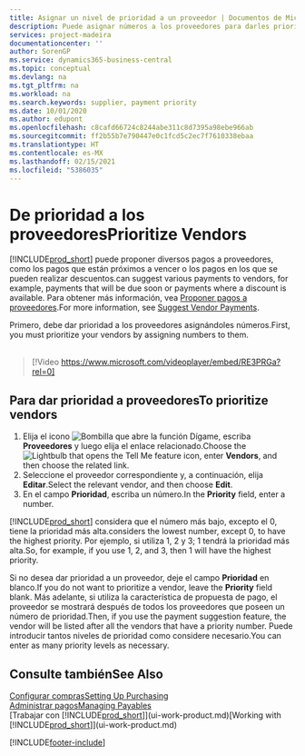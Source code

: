```yaml
---
title: Asignar un nivel de prioridad a un proveedor | Documentos de Microsoft
description: Puede asignar números a los proveedores para darles prioridad y facilitar las sugerencias de pago en Business Central.
services: project-madeira
documentationcenter: ''
author: SorenGP
ms.service: dynamics365-business-central
ms.topic: conceptual
ms.devlang: na
ms.tgt_pltfrm: na
ms.workload: na
ms.search.keywords: supplier, payment priority
ms.date: 10/01/2020
ms.author: edupont
ms.openlocfilehash: c8cafd66724c8244abe311c8d7395a98ebe966ab
ms.sourcegitcommit: ff2b55b7e790447e0c1fcd5c2ec7f7610338ebaa
ms.translationtype: HT
ms.contentlocale: es-MX
ms.lasthandoff: 02/15/2021
ms.locfileid: "5386035"
---
```

# <a name="prioritize-vendors"></a><span data-ttu-id="5a4ea-103">De prioridad a los proveedores</span><span class="sxs-lookup"><span data-stu-id="5a4ea-103">Prioritize Vendors</span></span>
[!INCLUDE[prod_short](includes/prod_short.md)] <span data-ttu-id="5a4ea-104">puede proponer diversos pagos a proveedores, como los pagos que están próximos a vencer o los pagos en los que se pueden realizar descuentos.</span><span class="sxs-lookup"><span data-stu-id="5a4ea-104">can suggest various payments to vendors, for example, payments that will be due soon or payments where a discount is available.</span></span> <span data-ttu-id="5a4ea-105">Para obtener más información, vea [Proponer pagos a proveedores](payables-how-suggest-vendor-payments.md).</span><span class="sxs-lookup"><span data-stu-id="5a4ea-105">For more information, see [Suggest Vendor Payments](payables-how-suggest-vendor-payments.md).</span></span>

<span data-ttu-id="5a4ea-106">Primero, debe dar prioridad a los proveedores asignándoles números.</span><span class="sxs-lookup"><span data-stu-id="5a4ea-106">First, you must prioritize your vendors by assigning numbers to them.</span></span>
<br><br>
> [!Video https://www.microsoft.com/videoplayer/embed/RE3PRGa?rel=0]

## <a name="to-prioritize-vendors"></a><span data-ttu-id="5a4ea-107">Para dar prioridad a proveedores</span><span class="sxs-lookup"><span data-stu-id="5a4ea-107">To prioritize vendors</span></span>
1. <span data-ttu-id="5a4ea-108">Elija el icono ![Bombilla que abre la función Dígame](media/ui-search/search_small.png "Dígame qué desea hacer"), escriba **Proveedores** y luego elija el enlace relacionado.</span><span class="sxs-lookup"><span data-stu-id="5a4ea-108">Choose the ![Lightbulb that opens the Tell Me feature](media/ui-search/search_small.png "Tell me what you want to do") icon, enter **Vendors**, and then choose the related link.</span></span>
2. <span data-ttu-id="5a4ea-109">Seleccione el proveedor correspondiente y, a continuación, elija **Editar**.</span><span class="sxs-lookup"><span data-stu-id="5a4ea-109">Select the relevant vendor, and then choose **Edit**.</span></span>
3. <span data-ttu-id="5a4ea-110">En el campo **Prioridad**, escriba un número.</span><span class="sxs-lookup"><span data-stu-id="5a4ea-110">In the **Priority** field, enter a number.</span></span>

[!INCLUDE[prod_short](includes/prod_short.md)] <span data-ttu-id="5a4ea-111">considera que el número más bajo, excepto el 0, tiene la prioridad más alta.</span><span class="sxs-lookup"><span data-stu-id="5a4ea-111">considers the lowest number, except 0, to have the highest priority.</span></span> <span data-ttu-id="5a4ea-112">Por ejemplo, si utiliza 1, 2 y 3; 1 tendrá la prioridad más alta.</span><span class="sxs-lookup"><span data-stu-id="5a4ea-112">So, for example, if you use 1, 2, and 3, then 1 will have the highest priority.</span></span>

<span data-ttu-id="5a4ea-113">Si no desea dar prioridad a un proveedor, deje el campo **Prioridad** en blanco.</span><span class="sxs-lookup"><span data-stu-id="5a4ea-113">If you do not want to prioritize a vendor, leave the **Priority** field blank.</span></span> <span data-ttu-id="5a4ea-114">Más adelante, si utiliza la característica de propuesta de pago, el proveedor se mostrará después de todos los proveedores que poseen un número de prioridad.</span><span class="sxs-lookup"><span data-stu-id="5a4ea-114">Then, if you use the payment suggestion feature, the vendor will be listed after all the vendors that have a priority number.</span></span> <span data-ttu-id="5a4ea-115">Puede introducir tantos niveles de prioridad como considere necesario.</span><span class="sxs-lookup"><span data-stu-id="5a4ea-115">You can enter as many priority levels as necessary.</span></span>

## <a name="see-also"></a><span data-ttu-id="5a4ea-116">Consulte también</span><span class="sxs-lookup"><span data-stu-id="5a4ea-116">See Also</span></span>
[<span data-ttu-id="5a4ea-117">Configurar compras</span><span class="sxs-lookup"><span data-stu-id="5a4ea-117">Setting Up Purchasing</span></span>](purchasing-setup-purchasing.md)  
[<span data-ttu-id="5a4ea-118">Administrar pagos</span><span class="sxs-lookup"><span data-stu-id="5a4ea-118">Managing Payables</span></span>](payables-manage-payables.md)  
<span data-ttu-id="5a4ea-119">[Trabajar con [!INCLUDE[prod_short](includes/prod_short.md)]](ui-work-product.md)</span><span class="sxs-lookup"><span data-stu-id="5a4ea-119">[Working with [!INCLUDE[prod_short](includes/prod_short.md)]](ui-work-product.md)</span></span>


[!INCLUDE[footer-include](includes/footer-banner.md)]
